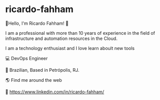 # ricardo-fahham
👋Hello, I'm Ricardo Fahham! 👋

I am a professional with more than 10 years of experience in the field of infrastructure and automation resources in the Cloud. 

I am a technology enthusiast and I love learn aboult new tools

💻 DevOps Engineer

🏡 Brazilian, Based in Petrópolis, RJ.

🌎 Find me around the web

💼 https://www.linkedin.com/in/ricardo-fahham/


<!--
## Hi there 👋

**rfahham/rfahham** is a ✨ _special_ ✨ repository because its `README.md` (this file) appears on your GitHub profile.

Here are some ideas to get you started:

- 🔭 I’m currently working on ...
- 🌱 I’m currently learning ...
- 👯 I’m looking to collaborate on ...
- 🤔 I’m looking for help with ...
- 💬 Ask me about ...
- 📫 How to reach me: ...
- 😄 Pronouns: ...
- ⚡ Fun fact: ...
-->
